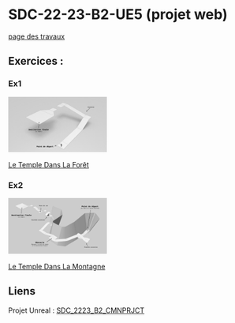 # SDC-22-23-B2-UE5 (projet web)

[page des travaux](https://jniac.github.io/SDC-22-23-B2-UE5/index.html)

## Exercices :

### Ex1
  <a href="exercises/Ex1/">
    <img width="200" src="exercises/Ex1/overview.jpg">
    <p>Le Temple Dans La Forêt</p>
  </a>

### Ex2
  <a href="exercises/Ex2/">
    <img width="200" src="exercises/Ex2/overview.jpg">
    <p>Le Temple Dans La Montagne</p>
  </a>

## Liens

Projet Unreal : [SDC_2223_B2_CMNPRJCT](https://github.com/jniac/SDC_2223_B2_CMNPRJCT)
